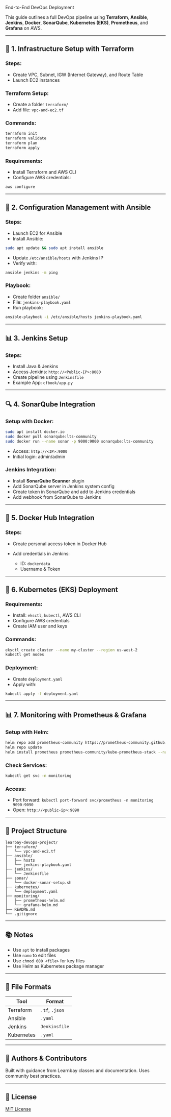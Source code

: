 End-to-End DevOps Deployment

This guide outlines a full DevOps pipeline using **Terraform**, **Ansible**, **Jenkins**, **Docker**, **SonarQube**, **Kubernetes (EKS)**, **Prometheus**, and **Grafana** on AWS.

---

## 📌 1. Infrastructure Setup with Terraform

### Steps:

* Create VPC, Subnet, IGW (Internet Gateway), and Route Table
* Launch EC2 instances

### Terraform Setup:

* Create a folder `terraform/`
* Add file: `vpc-and-ec2.tf`

### Commands:

```bash
terraform init
terraform validate
terraform plan
terraform apply
```

### Requirements:

* Install Terraform and AWS CLI
* Configure AWS credentials:

```bash
aws configure
```

---

## 🔧 2. Configuration Management with Ansible

### Steps:

* Launch EC2 for Ansible
* Install Ansible:

```bash
sudo apt update && sudo apt install ansible
```

* Update `/etc/ansible/hosts` with Jenkins IP
* Verify with:

```bash
ansible jenkins -m ping
```

### Playbook:

* Create folder `ansible/`
* File: `jenkins-playbook.yaml`
* Run playbook:

```bash
ansible-playbook -i /etc/ansible/hosts jenkins-playbook.yaml
```

---

## 📊 3. Jenkins Setup

### Steps:

* Install Java & Jenkins
* Access Jenkins: `http://<Public-IP>:8080`
* Create pipeline using `Jenkinsfile`
* Example App: `cfbook/app.py`

---

## 🔍 4. SonarQube Integration

### Setup with Docker:

```bash
sudo apt install docker.io
sudo docker pull sonarqube:lts-community
sudo docker run --name sonar -p 9000:9000 sonarqube:lts-community
```

* Access: `http://<IP>:9000`
* Initial login: admin/admin

### Jenkins Integration:

* Install **SonarQube Scanner** plugin
* Add SonarQube server in Jenkins system config
* Create token in SonarQube and add to Jenkins credentials
* Add webhook from SonarQube to Jenkins

---

## 🚧 5. Docker Hub Integration

### Steps:

* Create personal access token in Docker Hub
* Add credentials in Jenkins:

  * ID: `dockerdata`
  * Username & Token

---

## 🚀 6. Kubernetes (EKS) Deployment

### Requirements:

* Install: `eksctl`, `kubectl`, AWS CLI
* Configure AWS credentials
* Create IAM user and keys

### Commands:

```bash
eksctl create cluster --name my-cluster --region us-west-2
kubectl get nodes
```

### Deployment:

* Create `deployment.yaml`
* Apply with:

```bash
kubectl apply -f deployment.yaml
```

---

## 📊 7. Monitoring with Prometheus & Grafana

### Setup with Helm:

```bash
helm repo add prometheus-community https://prometheus-community.github.io/helm-charts
helm repo update
helm install prometheus prometheus-community/kube-prometheus-stack --namespace monitoring --create-namespace
```

### Check Services:

```bash
kubectl get svc -n monitoring
```

### Access:

* Port forward: `kubectl port-forward svc/prometheus -n monitoring 9090:9090`
* Open: `http://<public-ip>:9090`

---

## 📁 Project Structure

```
learbay-devops-project/
├── terraform/
│   └── vpc-and-ec2.tf
├── ansible/
│   ├── hosts
│   └── jenkins-playbook.yaml
├── jenkins/
│   └── Jenkinsfile
├── sonar/
│   └── docker-sonar-setup.sh
├── kubernetes/
│   └── deployment.yaml
├── monitoring/
│   ├── prometheus-helm.md
│   └── grafana-helm.md
├── README.md
└── .gitignore
```

---

## 📚 Notes

* Use `apt` to install packages
* Use `nano` to edit files
* Use `chmod 600 <file>` for key files
* Use Helm as Kubernetes package manager

---

## 📃 File Formats

| Tool       | Format         |
| ---------- | -------------- |
| Terraform  | `.tf`, `.json` |
| Ansible    | `.yaml`        |
| Jenkins    | `Jenkinsfile`  |
| Kubernetes | `.yaml`        |

---

## 🚀 Authors & Contributors

Built with guidance from Learnbay classes and documentation. Uses community best practices.

---

## 🚮 License

[MIT License](LICENSE)

